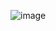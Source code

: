 ![image](https://user-images.githubusercontent.com/63789702/188314628-fc1dc3a0-bf36-4db0-9ab6-dfd1e37854ab.png)

